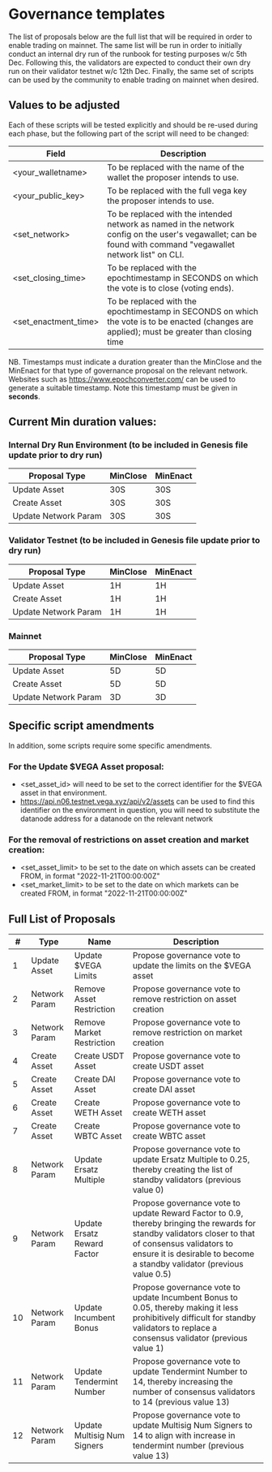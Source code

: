# Governance templates

The list of proposals below are the full list that will be required in order to enable trading on mainnet.
The same list will be run in order to initially conduct an internal dry run of the runbook for testing purposes w/c 5th Dec.
Following this, the validators are expected to conduct their own dry run on their validator testnet w/c 12th Dec.
Finally, the same set of scripts can be used by the community to enable trading on mainnet when desired.

## Values to be adjusted
Each of these scripts will be tested explicitly and should be re-used during each phase, but the following part of the script will need to be changed:

| Field      | Description |
| ----------- | ----------- |
| <your_walletname>      | To be replaced with the name of the wallet the proposer intends to use.|
| <your_public_key>   | To be replaced with the full vega key the proposer intends to use.|
| <set_network> | To be replaced with the intended network as named in the network config on the user's vegawallet; can be found with command "vegawallet network list" on CLI.|
| <set_closing_time>|To be replaced with the epochtimestamp in SECONDS on which the vote is to close (voting ends).|
| <set_enactment_time>|To be replaced with the epochtimestamp in SECONDS on which the vote is to be enacted (changes are applied); must be greater than closing time|

NB. 
Timestamps must indicate a duration greater than the MinClose and the MinEnact for that type of governance proposal on the relevant network.
Websites such as https://www.epochconverter.com/ can be used to generate a suitable timestamp.  Note this timestamp must be given in **seconds**. 

## Current Min duration values:
  
### Internal Dry Run Environment (to be included in Genesis file update prior to dry run)
| Proposal Type      | MinClose |MinEnact |
| ----------- | ----------- |----------- |
| Update Asset      | 30S       |30S       |
| Create Asset   | 30S        |30S       |
| Update Network Param   | 30S        |30S       |

  
### Validator Testnet (to be included in Genesis file update prior to dry run)
| Proposal Type      | MinClose |MinEnact |
| ----------- | ----------- |----------- |
| Update Asset      | 1H       |1H       |
| Create Asset   | 1H        |1H       |
| Update Network Param   | 1H        |1H       |

### Mainnet
| Proposal Type      | MinClose |MinEnact |
| ----------- | ----------- |----------- |
| Update Asset      | 5D       |5D       |
| Create Asset   | 5D        |5D       |
| Update Network Param   | 3D        |3D       |
  
  
## Specific script amendments
In addition, some scripts require some specific amendments.

### For the Update $VEGA Asset proposal:

- <set_asset_id> will need to be set to the correct identifier for the $VEGA asset in that environment.
- https://api.n06.testnet.vega.xyz/api/v2/assets can be used to find this identifier on the environment in question, you will need to substitute the datanode address for a datanode on the relevant network
  
### For the removal of  restrictions on asset creation and market creation:

- <set_asset_limit> to be set to the date on which assets can be created FROM, in format "2022-11-21T00:00:00Z"
- <set_market_limit> to be set to the date on which markets can be created FROM, in format "2022-11-21T00:00:00Z"

## Full List of Proposals

  
  | #   | Type           | Name                        | Description |
  | --- | -------------- |---------------------------- |----------- |
  | 1   | Update Asset   |Update $VEGA Limits          |Propose governance vote to update the limits on the $VEGA asset|
  | 2   | Network Param  |Remove Asset Restriction     |Propose governance vote to remove restriction on asset creation       |
  | 3   | Network Param  |Remove Market Restriction    |Propose governance vote to remove restriction on market creation       |
  | 4   | Create Asset   |Create USDT Asset            |Propose governance vote to create USDT asset       |
  | 5   | Create Asset   |Create DAI Asset             |Propose governance vote to create DAI asset       |
  | 6   | Create Asset   |Create WETH Asset            |Propose governance vote to create WETH asset       |
  | 7   | Create Asset   |Create WBTC Asset            |Propose governance vote to create WBTC asset       |
  | 8   | Network Param  |Update Ersatz Multiple       |Propose governance vote to update Ersatz Multiple to 0.25, thereby creating the list of standby validators (previous value 0)       |
  | 9   | Network Param  |Update Ersatz Reward Factor  |Propose governance vote to update Reward Factor to 0.9, thereby bringing the rewards for standby validators closer to that of consensus validators to ensure it is desirable to become a standby validator (previous value 0.5)      |
  | 10  | Network Param  |Update Incumbent Bonus       |Propose governance vote to update Incumbent Bonus to 0.05, thereby making it less prohibitively difficult for standby validators to replace a consensus validator (previous value 1)      |
  | 11  | Network Param  |Update Tendermint Number     |Propose governance vote to update Tendermint Number to 14, thereby increasing the number of consensus validators to 14 (previous value 13)       |
  | 12  | Network Param  |Update Multisig Num Signers  |Propose governance vote to update Multisig Num Signers to 14 to align with increase in tendermint number (previous value 13)       |
  
  
